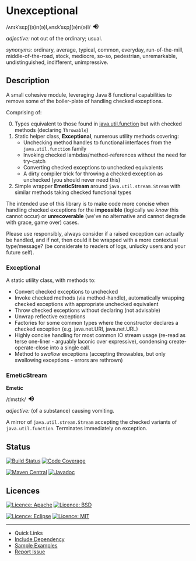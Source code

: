 # Unexceptional

<p>
/ʌnɪkˈsɛpʃ(ə)n(ə)l,ʌnɛkˈsɛpʃ(ə)n(ə)l/&nbsp;&nbsp;<span title="Pronunciation" style="display:inline-block;"><input src="data:image/png;base64,iVBORw0KGgoAAAANSUhEUgAAAA4AAAAOCAQAAAC1QeVaAAAAi0lEQVQokWNgQAYyQFzGsIJBnwED8DNcBpK+DM8YfjMUokqxMRxg+A9m8TJsBLLSEFKMDCuBAv/hCncxfGWQhUn2gaVAktkMXkBSHmh0OwNU8D9csoHhO4MikN7BcAGb5H+GYiDdCTQYq2QubkkkY/E6CLtXdiJ7BTMQMnAHXxFm6IICvhwY8AYQLgCw2U9d90B8BAAAAABJRU5ErkJggg==" width="14" height="14" type="image" onclick="pronounce('unexceptional--_gb_1.mp3')" />
</span>
</p>

_adjective:_ 
	not out of the ordinary; usual.

_synonyms:_
	ordinary, average, typical, common, everyday, run-of-the-mill, middle-of-the-road, stock, mediocre, so-so, pedestrian, unremarkable, undistinguished, indifferent, unimpressive.
    

## Description

A small cohesive module, leveraging Java 8 functional capabilities to remove some of the boiler-plate of handling checked exceptions.  

Comprising of:
 
0. Types equivalent to those found in [java.util.function][package-summary-java-util-function] but with checked methods (declaring `Throwable`)
0. Static helper class, **Exceptional**, numerous utility methods covering:
    * Unchecking method handles to functional interfaces from the `java.util.function` family
    * Invoking checked lambdas/method-references without the need for try-catch
    * Converting checked exceptions to unchecked equivalents
    * A dirty compiler trick for throwing a checked exception as unchecked (you should never need this)
0. Simple wrapper **EmeticStream** around `java.util.stream.Stream` with similar methods taking checked functional types

The intended use of this library is to make code more concise when handling checked exceptions for the **impossible** (logically we *know* this cannot occur) or **unrecoverable** (we've no alternative and cannot degrade with grace, game over) cases.

Please use responsibly, always consider if a raised exception can actually be handled, and if not, then could it be wrapped with a more contextual type/message? (be considerate to readers of logs, unlucky users and your future self).


### Exceptional

A static utility class, with methods to:

* Convert checked exceptions to unchecked
* Invoke checked methods (via method-handle), automatically wrapping checked exceptions with appropriate unchecked equivalent
* Throw checked exceptions without declaring (not advisable)
* Unwrap reflective exceptions
* Factories for some common types where the constructor declares a checked exception (e.g. java.net.URI, java.net.URL)
* Highly concise handling for most common IO stream usage (re-read as terse one-liner - arguably laconic over expressive), condensing create-operate-close into a single call.
* Method to _swallow_ exceptions (accepting throwables, but only swallowing exceptions - errors are  rethrown)  


### EmeticStream

**Emetic**
<p>
/ɪˈmɛtɪk/&nbsp;&nbsp;<span title="Pronunciation" style="display:inline-block;"><input src="data:image/png;base64,iVBORw0KGgoAAAANSUhEUgAAAA4AAAAOCAQAAAC1QeVaAAAAi0lEQVQokWNgQAYyQFzGsIJBnwED8DNcBpK+DM8YfjMUokqxMRxg+A9m8TJsBLLSEFKMDCuBAv/hCncxfGWQhUn2gaVAktkMXkBSHmh0OwNU8D9csoHhO4MikN7BcAGb5H+GYiDdCTQYq2QubkkkY/E6CLtXdiJ7BTMQMnAHXxFm6IICvhwY8AYQLgCw2U9d90B8BAAAAABJRU5ErkJggg==" width="14" height="14" type="image" onclick="pronounce('emetic--_gb_1.8.mp3')" />
</span>
</p>

_adjective:_
	(of a substance) causing vomiting.

A mirror of `java.util.stream.Stream` accepting the checked variants of `java.util.function`.  Terminates immediately on exception.


## Status

[![Build Status](https://travis-ci.org/earcam/io.earcam.unexceptional.svg?branch=master)](https://travis-ci.org/earcam/io.earcam.unexceptional)
[![Code Coverage](https://codecov.io/github/earcam/io.earcam.unexceptional/coverage.svg?branch=master)](https://codecov.io/github/earcam/io.earcam.unexceptional?branch=master)

[![Maven Central](https://maven-badges.herokuapp.com/maven-central/io.earcam/io.earcam.unexceptional/badge.svg)](https://maven-badges.herokuapp.com/maven-central/io.earcam/io.earcam.unexceptional)
[![Javadoc](https://www.javadoc.io/badge/io.earcam/io.earcam.unexceptional/badge.svg?color=yellowgreen)](https://www.javadoc.io/doc/io.earcam/io.earcam.unexceptional)

## Licences
[![Licence: Apache](https://img.shields.io/badge/License-Apache-yellow.svg)](https://www.apache.org/licenses/LICENSE-2.0)
[![Licence: BSD](https://img.shields.io/badge/License-BSD-yellow.svg)](https://opensource.org/licenses/BSD)

[![Licence: Eclipse](https://img.shields.io/badge/License-Eclipse-yellow.svg)](https://www.eclipse.org/legal/epl-v10.html)
[![Licence: MIT](https://img.shields.io/badge/License-MIT-yellow.svg)](https://opensource.org/licenses/MIT)


----


<ul class="nav nav-list">
	<li class="nav-header">Quick Links</li>
	<li><a href="./dependency.html" title="Add Maven, Gradle, Ivy, SBT or download binary JAR">Include Dependency</a></li>
	<li><a href="./examples.html" title="Usage Snippets">Sample Examples</a></li>
	<li><a href="https://github.com/earcam/io.earcam.unexceptional/issues" title="Report Issue or Request Feature">Report Issue</a></li>
</ul>



[package-summary-java-util-function]: https://docs.oracle.com/javase/8/docs/api/java/util/function/package-summary.html